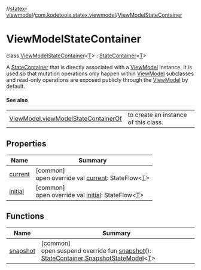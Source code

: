 //[statex-viewmodel](../../../index.md)/[com.kodetools.statex.viewmodel](../index.md)/[ViewModelStateContainer](index.md)

# ViewModelStateContainer

class [ViewModelStateContainer](index.md)&lt;[T](index.md)&gt; : [StateContainer](../../../../statex-container/statex-container/com.kodetools.statex.container/-state-container/index.md)&lt;[T](index.md)&gt; 

A [StateContainer](../../../../statex-container/statex-container/com.kodetools.statex.container/-state-container/index.md) that is directly associated with a [ViewModel](../-view-model/index.md) instance. It is used so that mutation operations only happen within [ViewModel](../-view-model/index.md) subclasses and read-only operations are exposed publicly through the [ViewModel](../-view-model/index.md) by default.

#### See also

| | |
|---|---|
| [ViewModel.viewModelStateContainerOf](../../../../statex-viewmodel/com.kodetools.statex.viewmodel/-view-model/view-model-state-container-of.md) | to create an instance of this class. |

## Properties

| Name | Summary |
|---|---|
| [current](index.md#2035780147%2FProperties%2F-552857832) | [common]<br>open override val [current](index.md#2035780147%2FProperties%2F-552857832): StateFlow&lt;[T](index.md)&gt; |
| [initial](index.md#805632712%2FProperties%2F-552857832) | [common]<br>open override val [initial](index.md#805632712%2FProperties%2F-552857832): StateFlow&lt;[T](index.md)&gt; |

## Functions

| Name | Summary |
|---|---|
| [snapshot](index.md#1326224010%2FFunctions%2F-552857832) | [common]<br>open suspend override fun [snapshot](index.md#1326224010%2FFunctions%2F-552857832)(): [StateContainer.SnapshotStateModel](../../../../statex-container/statex-container/com.kodetools.statex.container/-state-container/-snapshot-state-model/index.md)&lt;[T](index.md)&gt; |

